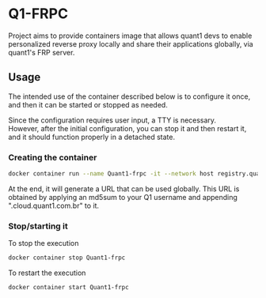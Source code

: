 # Q1-FRPC

Project aims to provide containers image that allows quant1 devs to enable personalized reverse proxy locally and share their applications globally, via quant1's FRP server.

## Usage

The intended use of the container described below is to configure it once, and then it can be started or stopped as needed.  

Since the configuration requires user input, a TTY is necessary.  
However, after the initial configuration, you can stop it and then restart it, and it should function properly in a detached state.

### Creating the container

```bash
docker container run --name Quant1-frpc -it --network host registry.quant1.com.br/arthur/quant1-frpc
```

At the end, it will generate a URL that can be used globally. This URL is obtained by applying an md5sum to your Q1 username and appending ".cloud.quant1.com.br" to it.

### Stop/starting it

To stop the execution

```bash
docker container stop Quant1-frpc
```

To restart the execution

```bash
docker container start Quant1-frpc
```
